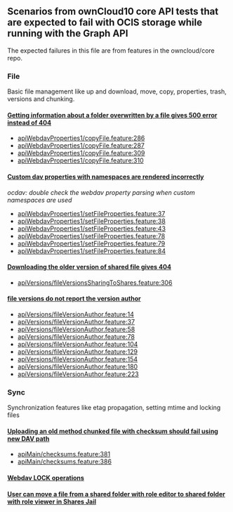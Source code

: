 ## Scenarios from ownCloud10 core API tests that are expected to fail with OCIS storage while running with the Graph API

The expected failures in this file are from features in the owncloud/core repo.

### File

Basic file management like up and download, move, copy, properties, trash, versions and chunking.

#### [Getting information about a folder overwritten by a file gives 500 error instead of 404](https://github.com/owncloud/ocis/issues/1239)

- [apiWebdavProperties1/copyFile.feature:286](https://github.com/owncloud/core/blob/master/tests/acceptance/features/apiWebdavProperties1/copyFile.feature#L286)
- [apiWebdavProperties1/copyFile.feature:287](https://github.com/owncloud/core/blob/master/tests/acceptance/features/apiWebdavProperties1/copyFile.feature#L287)
- [apiWebdavProperties1/copyFile.feature:309](https://github.com/owncloud/core/blob/master/tests/acceptance/features/apiWebdavProperties1/copyFile.feature#L309)
- [apiWebdavProperties1/copyFile.feature:310](https://github.com/owncloud/core/blob/master/tests/acceptance/features/apiWebdavProperties1/copyFile.feature#L310)

#### [Custom dav properties with namespaces are rendered incorrectly](https://github.com/owncloud/ocis/issues/2140)

_ocdav: double check the webdav property parsing when custom namespaces are used_

- [apiWebdavProperties1/setFileProperties.feature:37](https://github.com/owncloud/core/blob/master/tests/acceptance/features/apiWebdavProperties1/setFileProperties.feature#L37)
- [apiWebdavProperties1/setFileProperties.feature:38](https://github.com/owncloud/core/blob/master/tests/acceptance/features/apiWebdavProperties1/setFileProperties.feature#L38)
- [apiWebdavProperties1/setFileProperties.feature:43](https://github.com/owncloud/core/blob/master/tests/acceptance/features/apiWebdavProperties1/setFileProperties.feature#L43)
- [apiWebdavProperties1/setFileProperties.feature:78](https://github.com/owncloud/core/blob/master/tests/acceptance/features/apiWebdavProperties1/setFileProperties.feature#L78)
- [apiWebdavProperties1/setFileProperties.feature:79](https://github.com/owncloud/core/blob/master/tests/acceptance/features/apiWebdavProperties1/setFileProperties.feature#L79)
- [apiWebdavProperties1/setFileProperties.feature:84](https://github.com/owncloud/core/blob/master/tests/acceptance/features/apiWebdavProperties1/setFileProperties.feature#L84)

#### [Downloading the older version of shared file gives 404](https://github.com/owncloud/ocis/issues/3868)

- [apiVersions/fileVersionsSharingToShares.feature:306](https://github.com/owncloud/core/blob/master/tests/acceptance/features/apiVersions/fileVersionsSharingToShares.feature#L306)

#### [file versions do not report the version author](https://github.com/owncloud/ocis/issues/2914)

- [apiVersions/fileVersionAuthor.feature:14](https://github.com/owncloud/core/blob/master/tests/acceptance/features/apiVersions/fileVersionAuthor.feature#L14)
- [apiVersions/fileVersionAuthor.feature:37](https://github.com/owncloud/core/blob/master/tests/acceptance/features/apiVersions/fileVersionAuthor.feature#L37)
- [apiVersions/fileVersionAuthor.feature:58](https://github.com/owncloud/core/blob/master/tests/acceptance/features/apiVersions/fileVersionAuthor.feature#L58)
- [apiVersions/fileVersionAuthor.feature:78](https://github.com/owncloud/core/blob/master/tests/acceptance/features/apiVersions/fileVersionAuthor.feature#L78)
- [apiVersions/fileVersionAuthor.feature:104](https://github.com/owncloud/core/blob/master/tests/acceptance/features/apiVersions/fileVersionAuthor.feature#L104)
- [apiVersions/fileVersionAuthor.feature:129](https://github.com/owncloud/core/blob/master/tests/acceptance/features/apiVersions/fileVersionAuthor.feature#L129)
- [apiVersions/fileVersionAuthor.feature:154](https://github.com/owncloud/core/blob/master/tests/acceptance/features/apiVersions/fileVersionAuthor.feature#L154)
- [apiVersions/fileVersionAuthor.feature:180](https://github.com/owncloud/core/blob/master/tests/acceptance/features/apiVersions/fileVersionAuthor.feature#L180)
- [apiVersions/fileVersionAuthor.feature:223](https://github.com/owncloud/core/blob/master/tests/acceptance/features/apiVersions/fileVersionAuthor.feature#L223)

### Sync

Synchronization features like etag propagation, setting mtime and locking files

#### [Uploading an old method chunked file with checksum should fail using new DAV path](https://github.com/owncloud/ocis/issues/2323)

- [apiMain/checksums.feature:381](https://github.com/owncloud/core/blob/master/tests/acceptance/features/apiMain/checksums.feature#L381)
- [apiMain/checksums.feature:386](https://github.com/owncloud/core/blob/master/tests/acceptance/features/apiMain/checksums.feature#L386)

#### [Webdav LOCK operations](https://github.com/owncloud/ocis/issues/1284)
#### [User can move a file from a shared folder with role editor to shared folder with role viewer in Shares Jail](https://github.com/owncloud/ocis/issues/4192)

